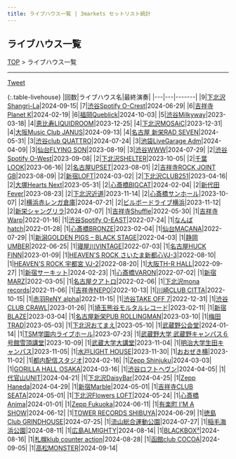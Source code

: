 ```yaml
---
title: ライブハウス一覧 | 3markets セットリスト統計
---
```

## ライブハウス一覧

[TOP](/setlist/) > ライブハウス一覧

___

 <a href="https://twitter.com/share?ref_src=twsrc%5Etfw" data-text="3markets[ ]セットリスト > ライブハウス一覧" class="twitter-share-button" data-via="3markets" data-hashtags="3markets" data-related="3markets" data-show-count="false">Tweet</a>

{:.table-livehouse}
|回数|ライブハウス名|最終演奏|
|---|---|-------|
|9|[下北沢Shangri-La](livehouse012.html)|2024-09-15|
|7|[渋谷Spotify O-Crest](livehouse008.html)|2024-06-29|
|6|[吉祥寺Planet K](livehouse003.html)|2024-02-19|
|6|[福岡Queblick](livehouse054.html)|2024-10-03|
|5|[渋谷Milkyway](livehouse010.html)|2023-03-18|
|4|[恵比寿LIQUIDROOM](livehouse001.html)|2023-12-25|
|4|[下北沢MOSAiC](livehouse011.html)|2023-12-31|
|4|[大阪Music Club JANUS](livehouse016.html)|2024-09-13|
|4|[名古屋 新栄RAD SEVEN](livehouse023.html)|2024-05-31|
|3|[渋谷club QUATTRO](livehouse002.html)|2024-07-24|
|3|[池袋LiveGarage Adm](livehouse006.html)|2024-04-09|
|3|[仙台FLYING SON](livehouse018.html)|2023-08-19|
|3|[渋谷WWW](livehouse036.html)|2024-07-29|
|2|[渋谷Spotify O-West](livehouse009.html)|2023-09-08|
|2|[下北沢SHELTER](livehouse013.html)|2023-10-05|
|2|[千葉LOOK](livehouse014.html)|2023-06-16|
|2|[名古屋UPSET](livehouse024.html)|2023-08-01|
|2|[吉祥寺ROCK JOINT GB](livehouse039.html)|2023-08-09|
|2|[新宿LOFT](livehouse041.html)|2024-03-02|
|2|[下北沢CLUB251](livehouse047.html)|2023-04-16|
|2|[大塚Hearts Next](livehouse048.html)|2023-05-31|
|2|[心斎橋BIGCAT](livehouse055.html)|2024-02-04|
|2|[新代田Fever](livehouse057.html)|2023-08-23|
|2|[下北沢近道](livehouse059.html)|2023-11-14|
|2|[心斎橋サンホール](livehouse061.html)|2023-10-07|
|2|[横浜赤レンガ倉庫](livehouse062.html)|2024-07-21|
|2|[ビルボードライブ横浜](livehouse067.html)|2023-11-12|
|2|[新栄シャングリラ](livehouse071.html)|2024-07-07|
|1|[吉祥寺Shuffle](livehouse004.html)|2022-05-30|
|1|[吉祥寺Warp](livehouse005.html)|2022-01-16|
|1|[渋谷Spotify O-EAST](livehouse007.html)|2022-07-24|
|1|[なんばhatch](livehouse015.html)|2022-01-28|
|1|[心斎橋BRONZE](livehouse017.html)|2023-02-04|
|1|[仙台MACANA](livehouse019.html)|2022-07-29|
|1|[新潟GOLDEN PIGS – BLACK STAGE](livehouse020.html)|2022-04-03|
|1|[静岡UMBER](livehouse021.html)|2022-06-25|
|1|[寝屋川VINTAGE](livehouse022.html)|2022-07-03|
|1|[名古屋HUCK FINN](livehouse025.html)|2023-01-09|
|1|[HEAVEN'S ROCK さいたま新都心VJ-3](livehouse026.html)|2022-08-10|
|1|[HEAVEN'S ROCK 宇都宮 VJ-2](livehouse027.html)|2022-08-20|
|1|[大阪TH-R HALL](livehouse028.html)|2022-09-27|
|1|[新宿サーキット](livehouse030.html)|2024-02-23|
|1|[心斎橋VARON](livehouse038.html)|2022-07-02|
|1|[新宿MARZ](livehouse040.html)|2022-03-05|
|1|[名古屋クアトロ](livehouse042.html)|2022-02-06|
|1|[下北沢mona records](livehouse043.html)|2022-11-06|
|1|[吉祥寺NEPO](livehouse044.html)|2022-10-13|
|1|[川崎CLUB CITTA](livehouse045.html)|2022-10-15|
|1|[赤羽ReNY alpha](livehouse046.html)|2022-11-15|
|1|[渋谷TAKE OFF 7](livehouse049.html)|2022-12-31|
|1|[渋谷CLUB CRAWL](livehouse050.html)|2023-01-26|
|1|[埼玉熊谷モルタルレコード](livehouse051.html)|2023-02-11|
|1|[新宿BLAZE](livehouse052.html)|2023-03-04|
|1|[名古屋新栄PUB ROLLINGMAN](livehouse053.html)|2023-03-10|
|1|[梅田TRAD](livehouse056.html)|2023-05-03|
|1|[下北沢おてまえ](livehouse058.html)|2023-05-10|
|1|[武蔵野公会堂](livehouse060.html)|2024-01-14|
|1|[TSM学園内ライブホール](livehouse063.html)|2023-07-23|
|1|[武蔵野大学 武蔵野キャンパス６号館雪頂講堂](livehouse064.html)|2023-10-09|
|1|[武蔵大学大講堂](livehouse065.html)|2023-11-04|
|1|[明治大学生田キャンパス](livehouse066.html)|2023-11-05|
|1|[水戸LIGHT HOUSE](livehouse068.html)|2023-11-30|
|1|[おおぜき横](livehouse069.html)|2023-11-02|
|1|[都内配信スタジオ](livehouse070.html)|2024-02-16|
|1|[Zepp Shinjuku](livehouse072.html)|2024-03-03|
|1|[GORILLA HALL OSAKA](livehouse073.html)|2024-03-16|
|1|[渋谷ロフトヘヴン](livehouse074.html)|2024-04-05|
|1|[代官山UNIT](livehouse075.html)|2024-04-21|
|1|[下北沢DaisyBar](livehouse076.html)|2024-04-25|
|1|[Zepp Haneda](livehouse077.html)|2024-04-29|
|1|[新宿Marble](livehouse078.html)|2024-05-01|
|1|[吉祥寺CLUB SEATA](livehouse079.html)|2024-05-01|
|1|[下北沢Flowers LOFT](livehouse080.html)|2024-05-24|
|1|[心斎橋Anima](livehouse081.html)|2024-01-01|
|1|[Zepp Fukuoka](livehouse082.html)|2024-06-11|
|1|[有楽町 I'M A SHOW](livehouse083.html)|2024-06-12|
|1|[TOWER RECORDS SHIBUYA](livehouse084.html)|2024-06-29|
|1|[徳島 Club GRINDHOUSE](livehouse085.html)|2024-07-25|
|1|[流山総合運動公園](livehouse086.html)|2024-07-27|
|1|[稲毛海浜公園](livehouse087.html)|2024-08-11|
|1|[広島ALMIGHTY](livehouse088.html)|2024-08-14|
|1|[BLACKBOX³](livehouse089.html)|2024-08-16|
|1|[札幌klub counter action](livehouse090.html)|2024-08-28|
|1|[函館club COCOA](livehouse091.html)|2024-09-05|
|1|[高松MONSTER](livehouse092.html)|2024-09-14|


<script src="https://cdnjs.cloudflare.com/ajax/libs/jquery/3.6.1/jquery.min.js" integrity="sha512-aVKKRRi/Q/YV+4mjoKBsE4x3H+BkegoM/em46NNlCqNTmUYADjBbeNefNxYV7giUp0VxICtqdrbqU7iVaeZNXA==" crossorigin="anonymous" referrerpolicy="no-referrer"></script>
<script src="https://cdnjs.cloudflare.com/ajax/libs/jquery.tablesorter/2.31.3/js/jquery.tablesorter.min.js" integrity="sha512-qzgd5cYSZcosqpzpn7zF2ZId8f/8CHmFKZ8j7mU4OUXTNRd5g+ZHBPsgKEwoqxCtdQvExE5LprwwPAgoicguNg==" crossorigin="anonymous" referrerpolicy="no-referrer"></script>
<link rel="stylesheet" href="https://cdnjs.cloudflare.com/ajax/libs/jquery.tablesorter/2.31.3/css/theme.default.min.css" integrity="sha512-wghhOJkjQX0Lh3NSWvNKeZ0ZpNn+SPVXX1Qyc9OCaogADktxrBiBdKGDoqVUOyhStvMBmJQ8ZdMHiR3wuEq8+w==" crossorigin="anonymous" referrerpolicy="no-referrer" />
<script>
$(function() {
    $(".table-livehouse").tablesorter({sortList:[[0, 1]]});
});
</script>

<script async src="https://platform.twitter.com/widgets.js" charset="utf-8"></script>